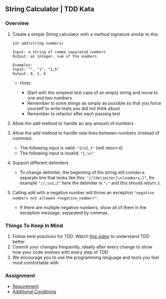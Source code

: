 ## String Calculator | TDD Kata

### Overview
1. Create a simple String calculator with a method signature similar to this
    ```
    int add(string numbers)
    
    Input: a string of comma separated numbers
    Output: an integer, sum of the numbers
    
    Examples:
    Input: "", "1", "1,5"
    Output: 0, 1, 6
    ```
   - Hints:

     - Start with the simplest test case of an empty string and move to one and two numbers
     - Remember to solve things as simply as possible so that you force yourself to write tests you did not think about
     - Remember to refactor after each passing test

2. Allow the add method to handle an any amount of numbers.

3. Allow the add method to handle new lines between numbers (instead of commas).

   - The following input is valid: `"1\n2,3"` (will return `6`)
   - The following input is invalid: `"1,\n"`
   
4. Support different delimiters

    - To change delimiter, the beginning of the string will contain a separate line that looks like this: `"//[delimiter]\n[numbers…]"`, for example `"//;\n1;2"` here the delimiter is `";"` and this should return `3`.

5. Calling add with a negative number will throw an exception `"negative numbers not allowed <negative_number>"`.

    - If there are multiple negative numbers, show all of them in the exception message, separated by commas

### Things To Keep In Mind

1. Follow best practices for TDD. Watch [this video](https://youtu.be/qkblc5WRn-U) to understand TDD better
2. Commit your changes frequently, ideally after every change to show how your code evolves with every step of TDD
3. We encourage you to use the programming language and tools you feel most comfortable with

### Assignment
* [Requirement](https://blog.incubyte.co/blog/tdd-assessment)
* [Additional Conditions](https://osherove.com/tdd-kata-1)
